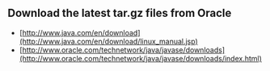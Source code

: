 
Download the latest tar.gz files from Oracle
--------------------------------------------

* [http://www.java.com/en/download](http://www.java.com/en/download/linux_manual.jsp)
* [http://www.oracle.com/technetwork/java/javase/downloads](http://www.oracle.com/technetwork/java/javase/downloads/index.html)
